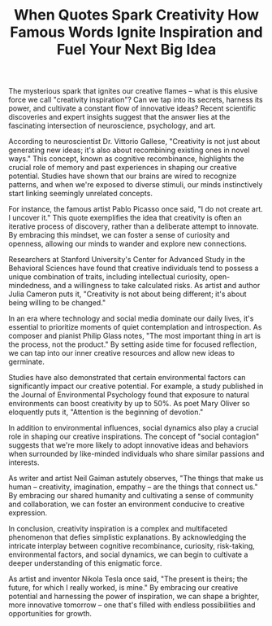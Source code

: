 ﻿---
title: "When Quotes Spark Creativity How Famous Words Ignite Inspiration and Fuel Your Next Big Idea"
description: "Find inspiration and wisdom through powerful quotes, motivational sayings, and timeless words that can transform your perspective on life."
pubDate: 2025-07-01
category: "quotes"
tags: []
image: "/assets/blog-placeholder-1.svg"
---

The mysterious spark that ignites our creative flames – what is this elusive force we call "creativity inspiration"? Can we tap into its secrets, harness its power, and cultivate a constant flow of innovative ideas? Recent scientific discoveries and expert insights suggest that the answer lies at the fascinating intersection of neuroscience, psychology, and art.

According to neuroscientist Dr. Vittorio Gallese, "Creativity is not just about generating new ideas; it's also about recombining existing ones in novel ways." This concept, known as cognitive recombinance, highlights the crucial role of memory and past experiences in shaping our creative potential. Studies have shown that our brains are wired to recognize patterns, and when we're exposed to diverse stimuli, our minds instinctively start linking seemingly unrelated concepts.

For instance, the famous artist Pablo Picasso once said, "I do not create art. I uncover it." This quote exemplifies the idea that creativity is often an iterative process of discovery, rather than a deliberate attempt to innovate. By embracing this mindset, we can foster a sense of curiosity and openness, allowing our minds to wander and explore new connections.

Researchers at Stanford University's Center for Advanced Study in the Behavioral Sciences have found that creative individuals tend to possess a unique combination of traits, including intellectual curiosity, open-mindedness, and a willingness to take calculated risks. As artist and author Julia Cameron puts it, "Creativity is not about being different; it's about being willing to be changed."

In an era where technology and social media dominate our daily lives, it's essential to prioritize moments of quiet contemplation and introspection. As composer and pianist Philip Glass notes, "The most important thing in art is the process, not the product." By setting aside time for focused reflection, we can tap into our inner creative resources and allow new ideas to germinate.

Studies have also demonstrated that certain environmental factors can significantly impact our creative potential. For example, a study published in the Journal of Environmental Psychology found that exposure to natural environments can boost creativity by up to 50%. As poet Mary Oliver so eloquently puts it, "Attention is the beginning of devotion."

In addition to environmental influences, social dynamics also play a crucial role in shaping our creative inspirations. The concept of "social contagion" suggests that we're more likely to adopt innovative ideas and behaviors when surrounded by like-minded individuals who share similar passions and interests.

As writer and artist Neil Gaiman astutely observes, "The things that make us human – creativity, imagination, empathy – are the things that connect us." By embracing our shared humanity and cultivating a sense of community and collaboration, we can foster an environment conducive to creative expression.

In conclusion, creativity inspiration is a complex and multifaceted phenomenon that defies simplistic explanations. By acknowledging the intricate interplay between cognitive recombinance, curiosity, risk-taking, environmental factors, and social dynamics, we can begin to cultivate a deeper understanding of this enigmatic force.

As artist and inventor Nikola Tesla once said, "The present is theirs; the future, for which I really worked, is mine." By embracing our creative potential and harnessing the power of inspiration, we can shape a brighter, more innovative tomorrow – one that's filled with endless possibilities and opportunities for growth.
